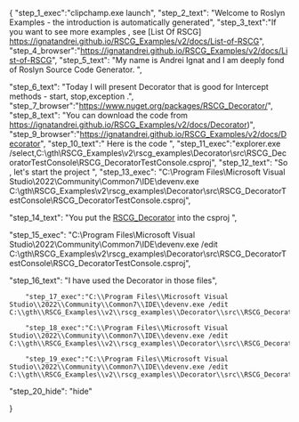 {
    "step_1_exec":"clipchamp.exe launch",
    "step_2_text": "Welcome to Roslyn Examples - the introduction is automatically generated",
    "step_3_text":"If you want to see more examples , see  [List Of RSCG] https://ignatandrei.github.io/RSCG_Examples/v2/docs/List-of-RSCG",
    "step_4_browser":"https://ignatandrei.github.io/RSCG_Examples/v2/docs/List-of-RSCG",
    "step_5_text": "My name is Andrei Ignat and I am deeply fond of Roslyn Source Code Generator. ",

"step_6_text": "Today I will present Decorator  that is good for Intercept methods - start, stop,exception .",
"step_7_browser":"https://www.nuget.org/packages/RSCG_Decorator/",
"step_8_text": "You can download the code from https://ignatandrei.github.io/RSCG_Examples/v2/docs/Decorator)",
"step_9_browser":"https://ignatandrei.github.io/RSCG_Examples/v2/docs/Decorator",
"step_10_text":" Here is the code ",
"step_11_exec":"explorer.exe /select,C:\\gth\\RSCG_Examples\\v2\\rscg_examples\\Decorator\\src\\RSCG_DecoratorTestConsole\\RSCG_DecoratorTestConsole.csproj",
"step_12_text": "So , let's start the project ",
"step_13_exec": "C:\\Program Files\\Microsoft Visual Studio\\2022\\Community\\Common7\\IDE\\devenv.exe C:\\gth\\RSCG_Examples\\v2\\rscg_examples\\Decorator\\src\\RSCG_DecoratorTestConsole\\RSCG_DecoratorTestConsole.csproj",

"step_14_text": "You put the  [RSCG_Decorator](https://www.nuget.org/packages/RSCG_Decorator/) into the csproj ",

"step_15_exec": "C:\\Program Files\\Microsoft Visual Studio\\2022\\Community\\Common7\\IDE\\devenv.exe /edit C:\\gth\\RSCG_Examples\\v2\\rscg_examples\\Decorator\\src\\RSCG_DecoratorTestConsole\\RSCG_DecoratorTestConsole.csproj",

"step_16_text": "I have used the Decorator in those files",


        "step_17_exec":"C:\\Program Files\\Microsoft Visual Studio\\2022\\Community\\Common7\\IDE\\devenv.exe /edit C:\\gth\\RSCG_Examples\\v2\\rscg_examples\\Decorator\\src\\RSCG_DecoratorTestConsole\\Person.cs",
    
        "step_18_exec":"C:\\Program Files\\Microsoft Visual Studio\\2022\\Community\\Common7\\IDE\\devenv.exe /edit C:\\gth\\RSCG_Examples\\v2\\rscg_examples\\Decorator\\src\\RSCG_DecoratorTestConsole\\PersonLogger.cs",
    
        "step_19_exec":"C:\\Program Files\\Microsoft Visual Studio\\2022\\Community\\Common7\\IDE\\devenv.exe /edit C:\\gth\\RSCG_Examples\\v2\\rscg_examples\\Decorator\\src\\RSCG_DecoratorTestConsole\\Program.cs",
    
"step_20_hide": "hide"


}